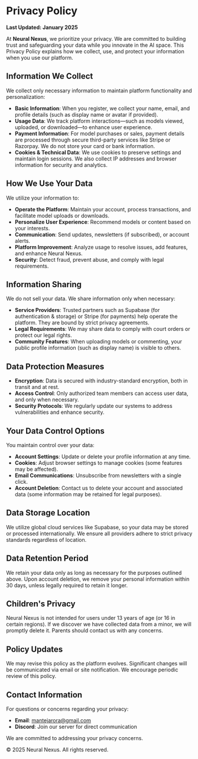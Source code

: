 # Privacy Policy

**Last Updated: January 2025**

At **Neural Nexus**, we prioritize your privacy. We are committed to building trust and safeguarding your data while you innovate in the AI space. This Privacy Policy explains how we collect, use, and protect your information when you use our platform.

## Information We Collect

We collect only necessary information to maintain platform functionality and personalization:

- **Basic Information**: When you register, we collect your name, email, and profile details (such as display name or avatar if provided).
- **Usage Data**: We track platform interactions—such as models viewed, uploaded, or downloaded—to enhance user experience.
- **Payment Information**: For model purchases or sales, payment details are processed through secure third-party services like Stripe or Razorpay. We do not store your card or bank information.
- **Cookies & Technical Data**: We use cookies to preserve settings and maintain login sessions. We also collect IP addresses and browser information for security and analytics.

## How We Use Your Data

We utilize your information to:

- **Operate the Platform**: Maintain your account, process transactions, and facilitate model uploads or downloads.
- **Personalize User Experience**: Recommend models or content based on your interests.
- **Communication**: Send updates, newsletters (if subscribed), or account alerts.
- **Platform Improvement**: Analyze usage to resolve issues, add features, and enhance Neural Nexus.
- **Security**: Detect fraud, prevent abuse, and comply with legal requirements.

## Information Sharing

We do not sell your data. We share information only when necessary:

- **Service Providers**: Trusted partners such as Supabase (for authentication & storage) or Stripe (for payments) help operate the platform. They are bound by strict privacy agreements.
- **Legal Requirements**: We may share data to comply with court orders or protect our legal rights.
- **Community Features**: When uploading models or commenting, your public profile information (such as display name) is visible to others.

## Data Protection Measures

- **Encryption**: Data is secured with industry-standard encryption, both in transit and at rest.
- **Access Control**: Only authorized team members can access user data, and only when necessary.
- **Security Protocols**: We regularly update our systems to address vulnerabilities and enhance security.

## Your Data Control Options

You maintain control over your data:

- **Account Settings**: Update or delete your profile information at any time.
- **Cookies**: Adjust browser settings to manage cookies (some features may be affected).
- **Email Communications**: Unsubscribe from newsletters with a single click.
- **Account Deletion**: Contact us to delete your account and associated data (some information may be retained for legal purposes).

## Data Storage Location

We utilize global cloud services like Supabase, so your data may be stored or processed internationally. We ensure all providers adhere to strict privacy standards regardless of location.

## Data Retention Period

We retain your data only as long as necessary for the purposes outlined above. Upon account deletion, we remove your personal information within 30 days, unless legally required to retain it longer.

## Children's Privacy

Neural Nexus is not intended for users under 13 years of age (or 16 in certain regions). If we discover we have collected data from a minor, we will promptly delete it. Parents should contact us with any concerns.

## Policy Updates

We may revise this policy as the platform evolves. Significant changes will be communicated via email or site notification. We encourage periodic review of this policy.

## Contact Information

For questions or concerns regarding your privacy:

- **Email**: mantejarora@gmail.com
- **Discord**: Join our server for direct communication

We are committed to addressing your privacy concerns.

© 2025 Neural Nexus. All rights reserved.